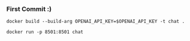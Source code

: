 ### First Commit :)

```
docker build --build-arg OPENAI_API_KEY=$OPENAI_API_KEY -t chat .
```

```
docker run -p 8501:8501 chat
```